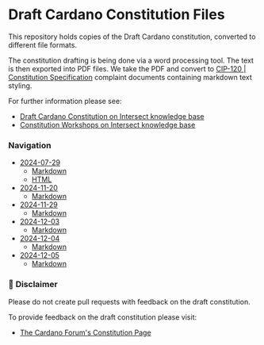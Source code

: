 # Draft Cardano Constitution Files

This repository holds copies of the Draft Cardano constitution, converted to different file formats.

The constitution drafting is being done via a word processing tool.
The text is then exported into PDF files.
We take the PDF and convert to [CIP-120 | Constitution Specification](https://github.com/Ryun1/CIPs/tree/cip-constitution-tech/CIP-0120) complaint documents containing markdown text styling.

For further information please see:
 - [Draft Cardano Constitution on Intersect knowledge base](https://docs.intersectmbo.org/cardano/cardano-governance/cardano-constitution/draft-cardano-constitution)
 - [Constitution Workshops on Intersect knowledge base](https://intersect.gitbook.io/constitution)

### Navigation

- [2024-07-29](./2024-07-29/)
  - [Markdown](./2024-07-29/2024-07-29-draft-consitution-converted.md)
  - [HTML](./2024-07-29/2024-07-29-draft-consitution-converted.html)
- [2024-11-20](./2024-11-20/)
  - [Markdown](./2024-11-20/2024-11-20-draft-consitution-converted.md)
- [2024-11-29](./2024-11-29/)
  - [Markdown](./2024-11-29/2024-11-29-draft-constitution-converted.md)
- [2024-12-03](./2024-12-03/)
  - [Markdown](./2024-12-03/draft-constitution-converted.md)
- [2024-12-04](./2024-12-04/)
  - [Markdown](./2024-12-04/draft-constitution-converted.md)
- [2024-12-05](./2024-12-05/)
  - [Markdown](./2024-12-05/draft-constitution-converted.md)

### 🚨 **Disclaimer**

Please do not create pull requests with feedback on the draft constitution.

To provide feedback on the draft constitution please visit:
- [The Cardano Forum's Constitution Page](https://forum.cardano.org/c/governance/constitution/212)